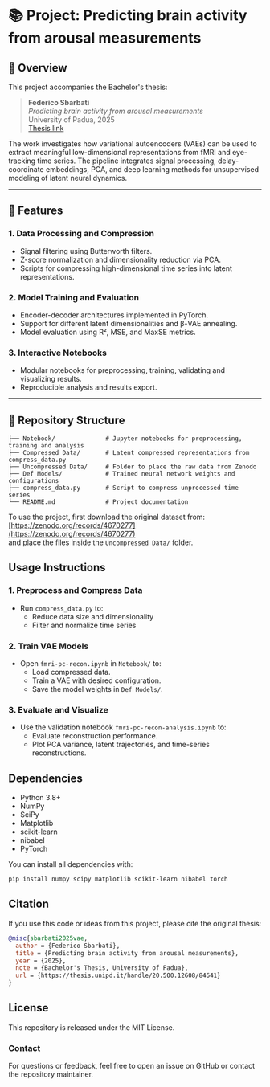 # 📚 Project: Predicting brain activity from arousal measurements

## 👤 Overview

This project accompanies the Bachelor's thesis:

> **Federico Sbarbati**  
> _Predicting brain activity from arousal measurements_  
> University of Padua, 2025  
> [Thesis link](https://thesis.unipd.it/handle/20.500.12608/84641)

The work investigates how variational autoencoders (VAEs) can be used to extract meaningful low-dimensional representations from fMRI and eye-tracking time series. The pipeline integrates signal processing, delay-coordinate embeddings, PCA, and deep learning methods for unsupervised modeling of latent neural dynamics.

---

## 🧠 Features

### 1. **Data Processing and Compression**
- Signal filtering using Butterworth filters.
- Z-score normalization and dimensionality reduction via PCA.
- Scripts for compressing high-dimensional time series into latent representations.

### 2. **Model Training and Evaluation**
- Encoder-decoder architectures implemented in PyTorch.
- Support for different latent dimensionalities and β-VAE annealing.
- Model evaluation using R², MSE, and MaxSE metrics.

### 3. **Interactive Notebooks**
- Modular notebooks for preprocessing, training, validating and visualizing results.
- Reproducible analysis and results export.

---

## 📁 Repository Structure

```plaintext
├── Notebook/              # Jupyter notebooks for preprocessing, training and analysis
├── Compressed Data/       # Latent compressed representations from compress_data.py
├── Uncompressed Data/     # Folder to place the raw data from Zenodo
├── Def Models/            # Trained neural network weights and configurations
├── compress_data.py       # Script to compress unprocessed time series
└── README.md              # Project documentation

```

To use the project, first download the original dataset from:  
[https://zenodo.org/records/4670277](https://zenodo.org/records/4670277)  
and place the files inside the `Uncompressed Data/` folder.

## Usage Instructions

### 1. Preprocess and Compress Data
- Run `compress_data.py` to:
  - Reduce data size and dimensionality
  - Filter and normalize time series

### 2. Train VAE Models
- Open `fmri-pc-recon.ipynb` in `Notebook/` to:
  - Load compressed data.
  - Train a VAE with desired configuration.
  - Save the model weights in `Def Models/`.

### 3. Evaluate and Visualize
- Use the validation notebook `fmri-pc-recon-analysis.ipynb` to:
  - Evaluate reconstruction performance.
  - Plot PCA variance, latent trajectories, and time-series reconstructions.

## Dependencies

- Python 3.8+
- NumPy
- SciPy
- Matplotlib
- scikit-learn
- nibabel
- PyTorch

You can install all dependencies with:

```bash
pip install numpy scipy matplotlib scikit-learn nibabel torch

```

## Citation

If you use this code or ideas from this project, please cite the original thesis:

```bibtex
@misc{sbarbati2025vae,
  author = {Federico Sbarbati},
  title = {Predicting brain activity from arousal measurements},
  year = {2025},
  note = {Bachelor's Thesis, University of Padua},
  url = {https://thesis.unipd.it/handle/20.500.12608/84641}
}
```
## License
This repository is released under the MIT License.

### Contact
For questions or feedback, feel free to open an issue on GitHub or contact the repository maintainer.

